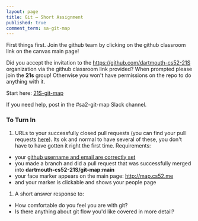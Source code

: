 ```yaml
---
layout: page
title: Git — Short Assignment
published: true
comment_term: sa-git-map
---
```


First things first. Join the github team by clicking on the github classroom link on the canvas main page!

Did you accept the invitation to the https://github.com/dartmouth-cs52-21S organization via the github classroom link provided?  When prompted please join the **21s** group! Otherwise you won't have permissions on the repo to do anything with it. 

Start here:
[21S-git-map](https://github.com/dartmouth-cs52-21S/git-map)

If you need help, post in the #sa2-git-map Slack channel. 

### To Turn In

1. URLs to your successfully closed pull requests (you can find your pull requests [here](https://github.com/dartmouth-cs52-21S/git-map/pulls?q=is%3Apr+is%3Aclosed)). Its ok and normal to have several of these, you don't have to have gotten it right the first time. Requirements:
  * your [github username and email are correctly set](https://help.github.com/en/articles/why-are-my-commits-linked-to-the-wrong-user)
  * you made a branch and did a pull request that was successfully merged into **dartmouth-cs52-21S/git-map:main**
  * your face marker appears on the main page:  http://map.cs52.me
  * and your marker is clickable and shows your people page
1. A short answer response to:
  * How comfortable do you feel you are with git?
  * Is there anything about git flow you'd like covered in more detail?

